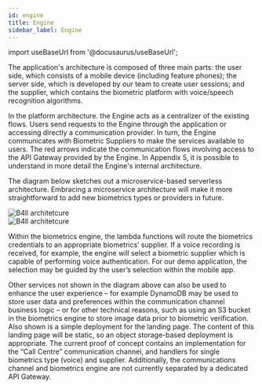 ```yaml
---
id: engine
title: Engine
sidebar_label: Engine
---
```


import useBaseUrl from '@docusaurus/useBaseUrl';

The application's architecture is composed of three main parts: the user side,
which consists of a mobile device (including feature phones); the server side,
which is developed by our team to create user sessions; and the supplier, which
contains the biometric platform with voice/speech recognition algorithms.

In the platform architecture. the Engine acts as a centralizer of the existing
flows. Users send requests to the Engine through the application or accessing
directly a communication provider. In turn, the Engine communicates with
Biometric Suppliers to make the services available to users. The red arrows
indicate the communication flows involving access to the API Gateway provided by
the Engine. In Appendix 5, it is possible to understand in more detail the
Engine's internal architecture.

The diagram below sketches out a microservice-based serverless architecture.
Embracing a microservice architecture will make it more straightforward to add
new biometrics types or providers in future.

<div style={{textAlign: 'center'}}>
<img alt="B4ll architetcure" src={useBaseUrl('img/engineGeneric.svg')}/>
</div>

<div style={{textAlign: 'center'}}>
<img alt="B4ll architetcure" src={useBaseUrl('img/engine.png')}/>
</div>

Within the biometrics engine, the lambda functions will route the biometrics
credentials to an appropriate biometrics’ supplier. If a voice recording is
received, for example, the engine will select a biometric supplier which is
capable of performing voice authentication. For our demo application, the
selection may be guided by the user’s selection within the mobile app.

Other services not shown in the diagram above can also be used to enhance the
user experience – for example DynamoDB may be used to store user data and
preferences within the communication channel business logic – or for other
technical reasons, such as using an S3 bucket in the biometrics engine to store
image data prior to biometric verification. Also shown is a simple deployment
for the landing page. The content of this landing page will be static, so an
object storage-based deployment is appropriate. The current proof of concept
contains an implementation for the “Call Centre” communication channel, and
handlers for single biometrics type (voice) and supplier. Additionally, the
communications channel and biometrics engine are not currently separated by a
dedicated API Gateway.
